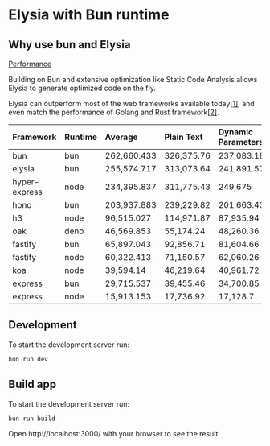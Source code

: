 # Elysia with Bun runtime

## Why use bun and Elysia
[Performance](https://elysiajs.com/at-glance.html#performance)

Building on Bun and extensive optimization like Static Code Analysis allows Elysia to generate optimized code on the fly.

Elysia can outperform most of the web frameworks available today[[1\]](https://elysiajs.com/at-glance.html#ref-1), and even match the performance of Golang and Rust framework[[2\]](https://elysiajs.com/at-glance.html#ref-2).

| Framework     | Runtime | Average     | Plain Text | Dynamic Parameters | JSON Body  |
| :------------ | :------ | :---------- | :--------- | :----------------- | :--------- |
| bun           | bun     | 262,660.433 | 326,375.76 | 237,083.18         | 224,522.36 |
| elysia        | bun     | 255,574.717 | 313,073.64 | 241,891.57         | 211,758.94 |
| hyper-express | node    | 234,395.837 | 311,775.43 | 249,675            | 141,737.08 |
| hono          | bun     | 203,937.883 | 239,229.82 | 201,663.43         | 170,920.4  |
| h3            | node    | 96,515.027  | 114,971.87 | 87,935.94          | 86,637.27  |
| oak           | deno    | 46,569.853  | 55,174.24  | 48,260.36          | 36,274.96  |
| fastify       | bun     | 65,897.043  | 92,856.71  | 81,604.66          | 23,229.76  |
| fastify       | node    | 60,322.413  | 71,150.57  | 62,060.26          | 47,756.41  |
| koa           | node    | 39,594.14   | 46,219.64  | 40,961.72          | 31,601.06  |
| express       | bun     | 29,715.537  | 39,455.46  | 34,700.85          | 14,990.3   |
| express       | node    | 15,913.153  | 17,736.92  | 17,128.7           | 12,873.84  |


## Development
To start the development server run:
```bash
bun run dev
```

## Build app
To start the development server run:
```bash
bun run build
```

Open http://localhost:3000/ with your browser to see the result.
